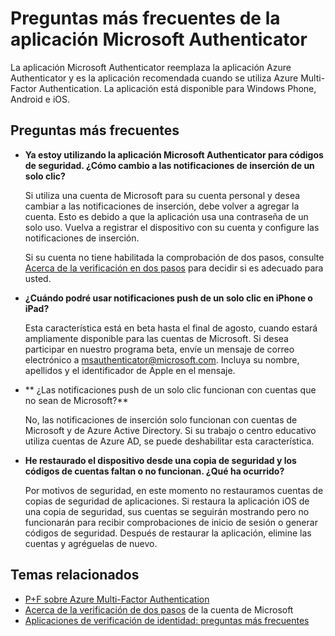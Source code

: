 <properties
	pageTitle="Preguntas más frecuentes de la aplicación Microsoft Authenticator"
	description="Proporciona una lista de las preguntas y respuestas más frecuentes relacionadas con la aplicación Microsoft Authentication y Azure Multi-Factor Authentication."
	services="multi-factor-authentication"
	documentationCenter=""
	authors="kgremban"
	manager="femila"
	editor="pblachar, librown"/>

<tags
	ms.service="multi-factor-authentication"
	ms.workload="identity"
	ms.tgt_pltfrm="na"
	ms.devlang="na"
	ms.topic="article"
	ms.date="09/20/2016"
	ms.author="kgremban"/>

# Preguntas más frecuentes de la aplicación Microsoft Authenticator

La aplicación Microsoft Authenticator reemplaza la aplicación Azure Authenticator y es la aplicación recomendada cuando se utiliza Azure Multi-Factor Authentication. La aplicación está disponible para Windows Phone, Android e iOS.

## Preguntas más frecuentes

- **Ya estoy utilizando la aplicación Microsoft Authenticator para códigos de seguridad. ¿Cómo cambio a las notificaciones de inserción de un solo clic?**

	Si utiliza una cuenta de Microsoft para su cuenta personal y desea cambiar a las notificaciones de inserción, debe volver a agregar la cuenta. Esto es debido a que la aplicación usa una contraseña de un solo uso. Vuelva a registrar el dispositivo con su cuenta y configure las notificaciones de inserción.

	Si su cuenta no tiene habilitada la comprobación de dos pasos, consulte [Acerca de la verificación en dos pasos](https://support.microsoft.com/help/12408/microsoft-account-about-two-step-verification) para decidir si es adecuado para usted.

- **¿Cuándo podré usar notificaciones push de un solo clic en iPhone o iPad?**

	Esta característica está en beta hasta el final de agosto, cuando estará ampliamente disponible para las cuentas de Microsoft. Si desea participar en nuestro programa beta, envíe un mensaje de correo electrónico a msauthenticator@microsoft.com. Incluya su nombre, apellidos y el identificador de Apple en el mensaje.

- ** ¿Las notificaciones push de un solo clic funcionan con cuentas que no sean de Microsoft?**

	No, las notificaciones de inserción solo funcionan con cuentas de Microsoft y de Azure Active Directory. Si su trabajo o centro educativo utiliza cuentas de Azure AD, se puede deshabilitar esta característica.

- **He restaurado el dispositivo desde una copia de seguridad y los códigos de cuentas faltan o no funcionan. ¿Qué ha ocurrido?**

	Por motivos de seguridad, en este momento no restauramos cuentas de copias de seguridad de aplicaciones. Si restaura la aplicación iOS de una copia de seguridad, sus cuentas se seguirán mostrando pero no funcionarán para recibir comprobaciones de inicio de sesión o generar códigos de seguridad. Después de restaurar la aplicación, elimine las cuentas y agréguelas de nuevo.

## Temas relacionados

- [P+F sobre Azure Multi-Factor Authentication ](multi-factor-authentication-faq.md)
- [Acerca de la verificación de dos pasos](https://support.microsoft.com/help/12408/microsoft-account-about-two-step-verification) de la cuenta de Microsoft
- [Aplicaciones de verificación de identidad: preguntas más frecuentes](https://support.microsoft.com/help/12414/microsoft-account-identity-verification-apps-faq)

<!---HONumber=AcomDC_0921_2016-->